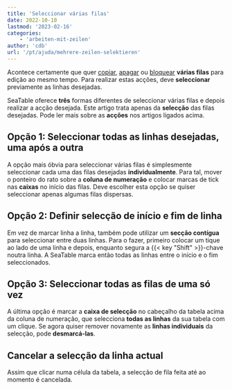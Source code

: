 ```yaml
---
title: 'Seleccionar várias filas'
date: 2022-10-10
lastmod: '2023-02-16'
categories:
    - 'arbeiten-mit-zeilen'
author: 'cdb'
url: '/pt/ajuda/mehrere-zeilen-selektieren'
---
```


Acontece certamente que quer [copiar](https://seatable.io/pt/docs/arbeiten-in-tabellen/hinzufuegen-von-daten-per-copy-and-paste/), [apagar](https://seatable.io/pt/docs/arbeiten-mit-zeilen/das-loeschen-von-zeilen/) ou [bloquear](https://seatable.io/pt/docs/arbeiten-mit-zeilen/sperren-einer-zeile/) **várias filas** para edição ao mesmo tempo. Para realizar estas acções, deve **seleccionar** previamente as linhas desejadas.

SeaTable oferece **três** formas diferentes de seleccionar várias filas e depois realizar a acção desejada. Este artigo trata apenas da **selecção** das filas desejadas. Pode ler mais sobre as **acções** nos artigos ligados acima.

## Opção 1: Seleccionar todas as linhas desejadas, uma após a outra

A opção mais óbvia para seleccionar várias filas é simplesmente seleccionar cada uma das filas desejadas **individualmente**. Para tal, mover o ponteiro do rato sobre a **coluna de numeração** e colocar marcas de tick nas **caixas** no início das filas. Deve escolher esta opção se quiser seleccionar apenas algumas filas dispersas.

## Opção 2: Definir selecção de início e fim de linha

Em vez de marcar linha a linha, também pode utilizar um **secção contígua** para seleccionar entre duas linhas. Para o fazer, primeiro colocar um tique ao lado de uma linha e depois, enquanto segura a {{< key "Shift" >}}\-chave noutra linha. A SeaTable marca então todas as linhas entre o início e o fim seleccionados.

## Opção 3: Seleccionar todas as filas de uma só vez

A última opção é marcar a **caixa de selecção** no cabeçalho da tabela acima da coluna de numeração, que selecciona **todas as linhas** da sua tabela com um clique. Se agora quiser remover novamente as **linhas individuais** da selecção, pode **desmarcá-las**.

## Cancelar a selecção da linha actual

Assim que clicar numa célula da tabela, a selecção de fila feita até ao momento é cancelada.
